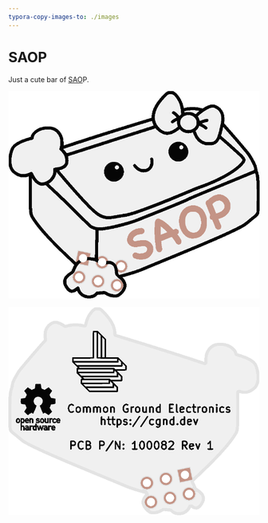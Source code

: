 ```yaml
---
typora-copy-images-to: ./images
---
```


# SAOP

Just a cute bar of [SAO](https://hackaday.io/project/175182-simple-add-ons-sao)P.

![SAOP_top](images/SAOP_top.png)

![SAOP_bottom](images/SAOP_bottom.png)
